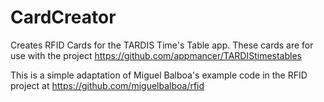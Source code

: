 # CardCreator
Creates RFID Cards for the TARDIS Time's Table app. These cards are for use with the project https://github.com/appmancer/TARDIStimestables

This is a simple adaptation of Miguel Balboa's example code in the RFID project at https://github.com/miguelbalboa/rfid
